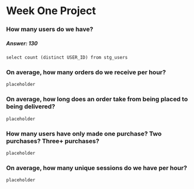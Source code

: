 # Week One Project

### How many users do we have?
##### Answer: 130
```
select count (distinct USER_ID) from stg_users
```

### On average, how many orders do we receive per hour?
```
placeholder

```

### On average, how long does an order take from being placed to being delivered?
```
placeholder

```

### How many users have only made one purchase? Two purchases? Three+ purchases?
```
placeholder

```

### On average, how many unique sessions do we have per hour?
```
placeholder

```